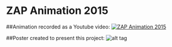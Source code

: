 # ZAP Animation 2015

##Animation recorded as a Youtube video: 
[![ZAP Animation 2015](https://cloud.githubusercontent.com/assets/7443922/21076910/4a32c806-befe-11e6-8988-20ede6d32b48.png)](https://youtu.be/jJko8RGBKuY?t=21s "ZAP Animation 2015")

##Poster created to present this project:
![alt tag](https://cloud.githubusercontent.com/assets/7443922/21076867/9f8aa1fe-befc-11e6-9e89-dd66f8d68e80.png)

